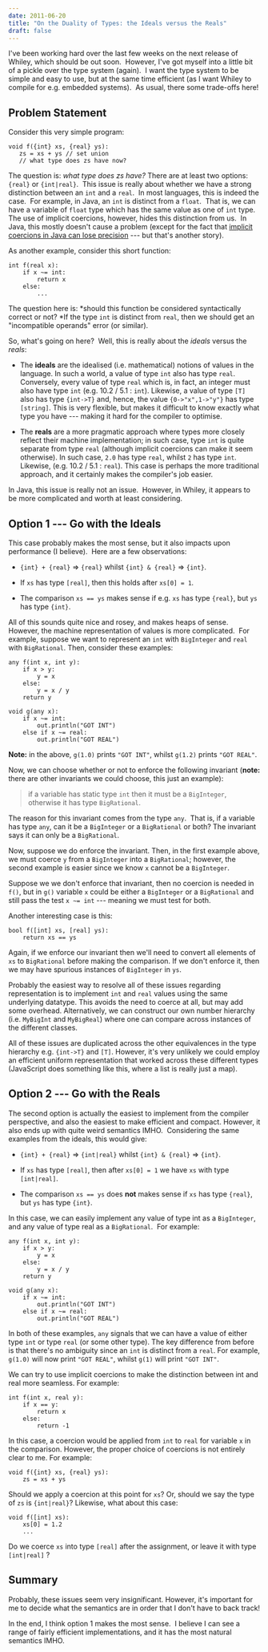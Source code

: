 ```yaml
---
date: 2011-06-20
title: "On the Duality of Types: the Ideals versus the Reals"
draft: false
---
```


I've been working hard over the last few weeks on the next release of Whiley, which should be out soon.  However, I've got myself into a little bit of a pickle over the type system (again).  I want the type system to be simple and easy to use, but at the same time efficient (as I want Whiley to compile for e.g. embedded systems).  As usual, there some trade-offs here!

## Problem Statement
Consider this very simple program:

```whiley
void f({int} xs, {real} ys):
   zs = xs + ys // set union
   // what type does zs have now?
```

The question is: *what type does zs have?* There are at least two options: `{real}` or `{int|real}`.  This issue is really about whether we have a strong distinction between an `int` and a `real`.  In most languages, this is indeed the case.  For example, in Java, an `int` is distinct from a `float`.  That is, we can have a variable of `float` type which has the same value as one of `int` type.  The use of implicit coercions, however, hides this distinction from us.  In Java, this mostly doesn't cause a problem (except for the fact that [implicit coercions in Java can lose precision](http://stackoverflow.com/questions/1293819/why-does-java-implicitly-without-cast-convert-a-long-to-a-float) --- but that's another story).

As another example, consider this short function:

```whiley
int f(real x):
    if x ~= int:
        return x
    else:
        ...
```

The question here is: *should this function be considered syntactically correct or not? *If the type `int` is distinct from `real`, then we should get an "incompatible operands" error (or similar).

So, what's going on here?  Well, this is really about the *ideals* versus the *reals*:
   *  The **ideals** are the idealised (i.e. mathematical) notions of values in the language. In such a world, a value of type `int` also has type `real`.  Conversely, every value of type `real` which is, in fact, an integer must also have type `int` (e.g. 10.2 / 5.1 : `int`). Likewise, a value of type `[T]` also has type `{int->T}` and, hence, the value `{0->"x",1->"y"}` has type `[string]`.  This is very flexible, but makes it difficult to know exactly what type you have --- making it hard for the compiler to optimise.

   * The **reals** are a more pragmatic approach where types more closely reflect their machine implementation; in such case, type `int` is quite separate from type `real` (although implicit coercions can make it seem otherwise).  In such case, `2.0` has type `real`, whilst `2` has type `int`.  Likewise, (e.g. 10.2 / 5.1 : `real`).  This case is perhaps the more traditional approach, and it certainly makes the compiler's job easier.


In Java, this issue is really not an issue.  However, in Whiley, it appears to be more complicated and worth at least considering.
## Option 1 --- Go with the Ideals
This case probably makes the most sense, but it also impacts upon performance (I believe).  Here are a few observations:
   * `{int} + {real}` => `{real}` whilst `{int} & {real}` => `{int}`.

   * If `xs` has type `[real]`, then this holds after `xs[0] = 1`.

   * The comparison `xs == ys` makes sense if e.g. `xs` has type `{real}`, but `ys` has type `{int}`.


All of this sounds quite nice and rosey, and makes heaps of sense.  However, the machine representation of values is more complicated.  For example, suppose we want to represent an `int` with `BigInteger` and `real` with `BigRational`.  Then, consider these examples:

```whiley
any f(int x, int y):
    if x > y:
        y = x
    else:
        y = x / y
    return y

void g(any x):
    if x ~= int:
        out.println("GOT INT")
    else if x ~= real:
        out.println("GOT REAL")
```

**Note:** in the above, `g(1.0)` prints `"GOT INT"`, whilst `g(1.2)` prints `"GOT REAL"`.

Now, we can choose whether or not to enforce the following invariant (**note:** there are other invariants we could choose, this just an example):
> if a variable has static type `int` then it must be a `BigInteger`, otherwise it has type `BigRational`.

The reason for this invariant comes from the type `any`.  That is, if a variable has type `any`, can it be a `BigInteger` or a `BigRational` or both?  The invariant says it can only be a `BigRational`.

Now, suppose we do enforce the invariant.  Then, in the first example above, we must coerce `y` from a `BigInteger` into a `BigRational`; however, the second example is easier since we know `x` cannot be a `BigInteger`.  

Suppose we we don't enforce that invariant, then no coercion is needed in `f()`, but in `g()` variable `x` could be either a `BigInteger` or a `BigRational` and still pass the test `x ~= int` --- meaning we must test for both.

Another interesting case is this:

```whiley
bool f([int] xs, [real] ys):
    return xs == ys
```

Again, if we enforce our invariant then we'll need to convert all elements of `xs` to `BigRational` before making the comparison.  If we don't enforce it, then we may have spurious instances of `BigInteger` in `ys`.

Probably the easiest way to resolve all of these issues regarding representation is to implement `int` and `real` values using the same underlying datatype.  This avoids the need to coerce at all, but may add some overhead.  Alternatively, we can construct our own number hierarchy (i.e. `MyBigInt` and `MyBigReal`) where one can compare across instances of the different classes.

All of these issues are duplicated across the other equivalences in the type hierarchy e.g. `{int->T}` and `[T]`.  However, it's very unlikely we could employ an efficient uniform representation that worked across these different types (JavaScript does something like this, where a list is really just a map).
## Option 2 --- Go with the Reals
The second option is actually the easiest to implement from the compiler perspective, and also the easiest to make efficient and compact.  However, it also ends up with quite weird semantics IMHO.  Considering the same examples from the ideals, this would give:
   * `{int} + {real}` => `{int|real}` whilst `{int} & {real}` => `{int}`.

   * If `xs` has type `[real]`, then after `xs[0] = 1` we have `xs` with type `[int|real]`.

   * The comparison `xs == ys` does **not** makes sense if `xs` has type `{real}`, but `ys` has type `{int}`.


In this case, we can easily implement any value of type int as a `BigInteger`, and any value of type real as a `BigRational`.  For example:

```whiley
any f(int x, int y):
    if x > y:
        y = x
    else:
        y = x / y
    return y

void g(any x):
    if x ~= int:
        out.println("GOT INT")
    else if x ~= real:
        out.println("GOT REAL")
```

In both of these examples, `any` signals that we can have a value of either type `int` or type `real` (or some other type).  The key difference from before is that there's no ambiguity since an `int` is distinct from a `real`.  For example, `g(1.0)` will now print `"GOT REAL"`, whilst `g(1)` will print `"GOT INT"`.

We can try to use implicit coercions to make the distinction between int and real more seamless.  For example:

```whiley
int f(int x, real y):
    if x == y:
        return x
    else:
        return -1
```

In this case, a coercion would be applied from `int` to `real` for variable `x` in the comparison.  However, the proper choice of coercions is not entirely clear to me.  For example:

```whiley
void f({int} xs, {real} ys):
    zs = xs + ys
```

Should we apply a coercion at this point for `xs`?  Or, should we say the type of `zs` is `{int|real}`?   Likewise, what about this case:

```whiley
void f([int] xs):
    xs[0] = 1.2
    ...
```

Do we coerce `xs` into type `[real]` after the assignment, or leave it with type `[int|real]` ?
## Summary
Probably, these issues seem very insignificant.  However, it's important for me to decide what the semantics are in order that I don't have to back track!

In the end, I think option 1 makes the most sense.  I believe I can see a range of fairly efficient implementations, and it has the most natural semantics IMHO.
